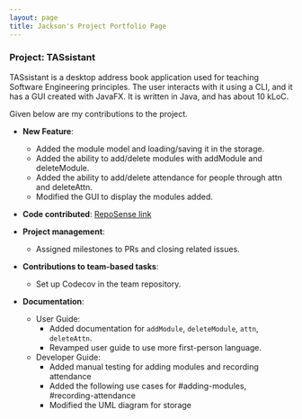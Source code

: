 ```yaml
---
layout: page
title: Jackson's Project Portfolio Page
---
```


### Project: TASsistant

TASsistant is a desktop address book application used for teaching Software Engineering principles.
The user interacts with it using a CLI, and it has a GUI created with JavaFX.
It is written in Java, and has about 10 kLoC.

Given below are my contributions to the project.

* **New Feature**:
    * Added the module model and loading/saving it in the storage.
    * Added the ability to add/delete modules with addModule and deleteModule.
    * Added the ability to add/delete attendance for people through attn and deleteAttn.
    * Modified the GUI to display the modules added.


* **Code contributed**: [RepoSense link](https://nus-cs2103-ay2324s1.github.io/tp-dashboard/?search=Jackson&sort=groupTitle&sortWithin=title&timeframe=commit&mergegroup=&groupSelect=groupByAuthors&breakdown=true&checkedFileTypes=docs~functional-code~test-code&since=2023-09-22&tabOpen=true&tabType=authorship&tabAuthor=jacksonyuan256&tabRepo=AY2324S1-CS2103T-F12-3%2Ftp%5Bmaster%5D&authorshipIsMergeGroup=false&authorshipFileTypes=docs~functional-code~test-code&authorshipIsBinaryFileTypeChecked=false&authorshipIsIgnoredFilesChecked=false)


* **Project management**:
    * Assigned milestones to PRs and closing related issues.


* **Contributions to team-based tasks**:
    * Set up Codecov in the team repository.


* **Documentation**:
    * User Guide:
        * Added documentation for `addModule`, `deleteModule`, `attn`, `deleteAttn`.
        * Revamped user guide to use more first-person language.
    * Developer Guide:
        * Added manual testing for adding modules and recording attendance
        * Added the following use cases for #adding-modules, #recording-attendance
        * Modified the UML diagram for storage
